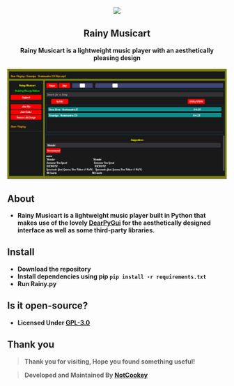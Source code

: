 <p align="center"><img src="https://cdn.discordapp.com/attachments/984056158149017623/987276964660391996/Untitled-1.png" width="130px"></p>
<h2 align="center">Rainy Musicart</h2>
<p align="center"><b>Rainy Musicart is a lightweight music player with an aesthetically pleasing design</b></p>
<kbd><img src="Layer_1.png"></kbd>

## About
- **Rainy Musicart is a lightweight music player built in Python that makes use of the lovely [DearPyGui](https://github.com/hoffstadt/DearPyGui/) for the aesthetically designed interface as well as some third-party libraries.**

## Install
- **Download the repository**
- **Install dependencies using pip `pip install -r requirements.txt`**
- **Run Rainy.py**

## Is it open-source?
- **Licensed Under [GPL-3.0](https://github.com/NotCookey/Rainy/blob/main/LICENSE)**

## Thank you
> **Thank you for visiting, Hope you found something useful!**

> **Developed and Maintained By [NotCookey](https://github.com/NotCookey)**
